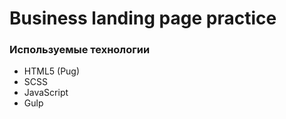 # Business landing page practice

### Используемые технологии
* HTML5 (Pug)
* SCSS
* JavaScript
* Gulp